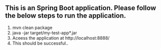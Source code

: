 ## This is an Spring Boot application. Please follow the below steps to run the application.

1. mvn clean package
2. java -jar target/my-test-app*.jar
3. Aceess the application at http://localhost:8888/
4. This should be successful..
